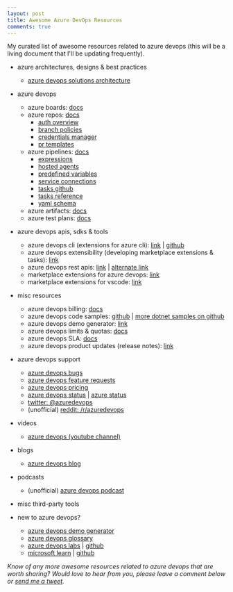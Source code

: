 ```yaml
---
layout: post
title: Awesome Azure DevOps Resources
comments: true
---
```

My curated list of awesome resources related to azure devops (this will be a living document that I'll be updating frequently).

* azure architectures, designs & best practices
  * [azure devops solutions architecture](https://azure.microsoft.com/en-in/solutions/architecture/?product=azure-devops)

* azure devops
  * azure boards: [docs](https://docs.microsoft.com/en-us/azure/devops/boards)
  * azure repos: [docs](https://docs.microsoft.com/en-us/azure/devops/repos)
    * [auth overview](https://docs.microsoft.com/en-us/azure/devops/repos/git/auth-overview)
    * [branch policies](https://docs.microsoft.com/en-us/azure/devops/repos/git/branch-policies)
    * [credentials manager](https://docs.microsoft.com/en-us/azure/devops/repos/git/set-up-credential-managers)
    * [pr templates](https://docs.microsoft.com/en-us/azure/devops/repos/git/pull-request-templates)
  * azure pipelines: [docs](https://docs.microsoft.com/en-us/azure/devops/pipelines)
    * [expressions](https://docs.microsoft.com/en-us/azure/devops/pipelines/process/expressions)
    * [hosted agents](https://docs.microsoft.com/en-us/azure/devops/pipelines/agents/hosted)
    * [predefined variables](https://docs.microsoft.com/en-us/azure/devops/pipelines/build/variables)
    * [service connections](https://docs.microsoft.com/en-us/azure/devops/pipelines/library/service-endpoints)
    * [tasks github](https://github.com/microsoft/azure-pipelines-tasks)
    * [tasks reference](https://docs.microsoft.com/en-us/azure/devops/pipelines/tasks)
    * [yaml schema](https://docs.microsoft.com/en-us/azure/devops/pipelines/yaml-schema)
  * azure artifacts: [docs](https://docs.microsoft.com/en-us/azure/devops/artifacts)
  * azure test plans: [docs](https://docs.microsoft.com/en-us/azure/devops/test)

* azure devops apis, sdks & tools
  * azure devops cli (extensions for azure cli): [link](https://marketplace.visualstudio.com/items?itemName=ms-vsts.cli) \| [github](https://github.com/Azure/azure-devops-cli-extension)
  * azure devops extensibility (developing marketplace extensions & tasks): [link](https://docs.microsoft.com/en-us/azure/devops/marketplace-extensibility/)
  * azure devops rest apis: [link](https://docs.microsoft.com/en-us/rest/api/azure/devops) \| [alternate link](https://docs.microsoft.com/en-us/rest/api/?view=Azure%20DevOps)
  * marketplace extensions for azure devops: [link](https://marketplace.visualstudio.com/azuredevops)
  * marketplace extensions for vscode: [link](https://marketplace.visualstudio.com/search?term=azure&target=VSCode&category=All%20categories&sortBy=Relevance)

* misc resources
  * azure devops billing: [docs](https://docs.microsoft.com/en-us/azure/devops/organizations/billing)
  * azure devops code samples: [github](https://github.com/microsoft/devops-project-samples) \| [more dotnet samples on github](https://github.com/microsoft/azure-devops-dotnet-samples)
  * azure devops demo generator: [link](https://azuredevopsdemogenerator.azurewebsites.net/)
  * azure devops limits & quotas: [docs](https://docs.microsoft.com/en-us/azure/devops/integrate/concepts/rate-limits)
  * azure devops SLA: [docs](https://azure.microsoft.com/en-us/support/legal/sla/azure-devops/v2_0/)
  * azure devops product updates (release notes): [link](https://docs.microsoft.com/en-in/azure/devops/release-notes/)

* azure devops support
  * [azure devops bugs](https://developercommunity.visualstudio.com/spaces/21/visual-studio-team-services.html?type=problem)
  * [azure devops feature requests](https://developercommunity.visualstudio.com/spaces/21/visual-studio-team-services.html?type=idea)
  * [azure devops pricing](https://azure.microsoft.com/en-in/pricing/details/devops/azure-devops-services/)
  * [azure devops status](https://status.dev.azure.com/) \| [azure status](https://azure.microsoft.com/en-us/status/)
  * [twitter: @azuredevops](https://twitter.com/AzureDevOps)
  * (unofficial) [reddit: /r/azuredevops](https://www.reddit.com/r/azuredevops/)

* videos
  * [azure devops (youtube channel)](https://www.youtube.com/channel/UC-ikyViYMM69joIAv7dlMsA)

* blogs
  * [azure devops blog](https://devblogs.microsoft.com/devops/)

* podcasts
  * (unofficial) [azure devops podcast](http://azuredevopspodcast.clear-measure.com/)

* misc third-party tools

* new to azure devops?
  * [azure devops demo generator](https://azuredevopsdemogenerator.azurewebsites.net/)
  * [azure devops glossary](https://docs.microsoft.com/en-us/azure/devops/project/navigation/glossary)
  * [azure devops labs](https://www.azuredevopslabs.com/) \| [github](https://github.com/Microsoft/azuredevopslabs)
  * [microsoft learn](https://docs.microsoft.com/en-us/learn/browse/?products=azure-devops) \| [github](https://github.com/search?q=org%3AMicrosoftDocs+mslearn&type=repositories)

_Know of any more awesome resources related to azure devops that are worth sharing? Would love to hear from you, please leave a comment below or [send me a tweet]({{site.author.twitter}})._

